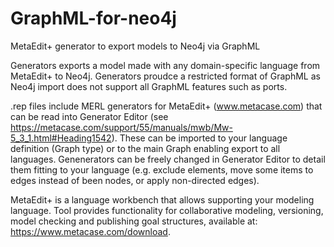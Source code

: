 # GraphML-for-neo4j
MetaEdit+ generator to export models to Neo4j via GraphML

Generators exports a model made with any domain-specific language from MetaEdit+ to Neo4j. Generators proudce a restricted format of GraphML as Neo4j import does not support all GraphML features such as ports.

.rep files include MERL generators for MetaEdit+ (www.metacase.com) that can be read into Generator Editor (see https://metacase.com/support/55/manuals/mwb/Mw-5_3_1.html#Heading1542). These can be imported to your language definition (Graph type) or to the main Graph enabling export to all languages. Genenerators can be freely changed in Generator Editor to detail them fitting to your language (e.g. exclude elements, move some items to edges instead of been nodes, or apply non-directed edges).

MetaEdit+ is a language workbench that allows supporting your modeling language. Tool provides functionality for collaborative modeling, versioning, model checking and publishing goal structures, available at: https://www.metacase.com/download.
